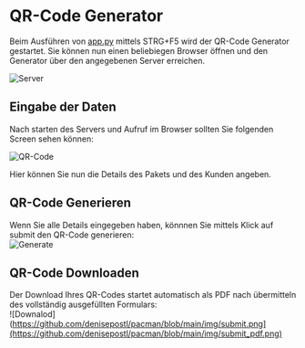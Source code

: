 # QR-Code Generator

Beim Ausführen von [app.py](https://github.com/denisepostl/pacman/blob/main/QR_Code_Generator/app.py) mittels STRG+F5 wird der QR-Code Generator gestartet. Sie können nun
einen beliebiegen Browser öffnen und den Generator über den angegebenen Server erreichen. 

![Server](https://github.com/denisepostl/pacman/blob/main/img/server.png) <br>

## Eingabe der Daten
Nach starten des Servers und Aufruf im Browser sollten Sie folgenden Screen sehen können: <br>

![QR-Code](https://github.com/denisepostl/pacman/blob/main/img/QR_GENERATOR.png) <br>

Hier können Sie nun die Details des Pakets und des Kunden angeben.

## QR-Code Generieren
Wenn Sie alle Details eingegeben haben, könnnen Sie mittels Klick auf submit den QR-Code generieren: <br>
![Generate](https://github.com/denisepostl/pacman/blob/main/img/sub.png)
<br>

## QR-Code Downloaden
Der Download Ihres QR-Codes startet automatisch als PDF nach übermitteln des vollständig ausgefüllten Formulars: <br>
![Downalod](https://github.com/denisepostl/pacman/blob/main/img/submit.png](https://github.com/denisepostl/pacman/blob/main/img/submit_pdf.png) <br>
